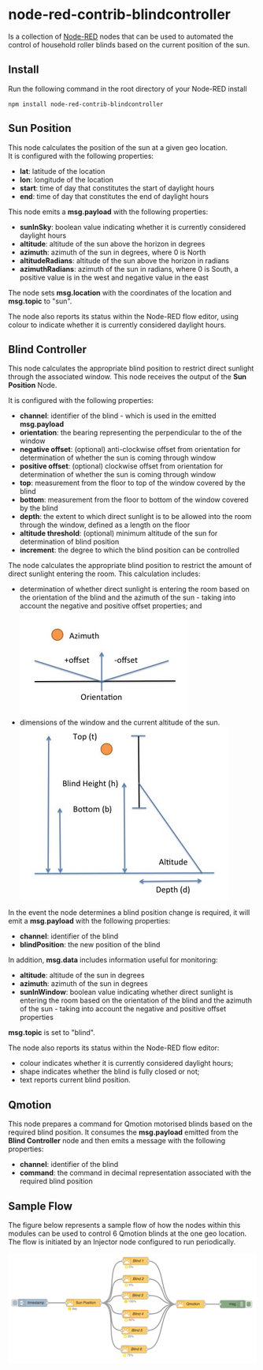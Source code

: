 # node-red-contrib-blindcontroller
Is a collection of <a href="http://nodered.org" target="_new">Node-RED</a> nodes that can be used to automated the control of  household roller blinds based on the current position of the sun.

Install
-------

Run the following command in the root directory of your Node-RED install

    npm install node-red-contrib-blindcontroller

Sun Position
------------

This node calculates the position of the sun at a given geo location.  
It is configured with the following properties:
* <b>lat</b>: latitude of the location
* <b>lon</b>: longitude of the location
* <b>start</b>: time of day that constitutes the start of daylight hours
* <b>end</b>: time of day that constitutes the end of daylight hours

This node emits a <b>msg.payload</b> with the following properties:
* <b>sunInSky</b>: boolean value indicating whether it is currently considered daylight hours
* <b>altitude</b>: altitude of the sun above the horizon in degrees
* <b>azimuth</b>: azimuth of the sun in degrees, where 0 is North
* <b>altitudeRadians</b>: altitude of the sun above the horizon in radians
* <b>azimuthRadians</b>: azimuth of the sun in radians, where 0 is South, a positive value is in the west and negative value in the east

The node sets <b>msg.location</b> with the coordinates of the location and <b>msg.topic</b> to "sun".

The node also reports its status within the Node-RED flow editor, using colour to indicate whether it is currently considered daylight hours.

Blind Controller
----------------

This node calculates the appropriate blind position to restrict direct sunlight through the associated window.  This node receives the output of the <b>Sun Position</b> Node.

It is configured with the following properties:
* <b>channel</b>: identifier of the blind - which is used in the emitted <b>msg.payload</b>
* <b>orientation</b>: the bearing representing the perpendicular to the of the window
* <b>negative offset</b>: (optional) anti-clockwise offset from orientation for determination of whether the sun is coming through window
* <b>positive offset</b>: (optional) clockwise offset from orientation for determination of whether the sun is coming through window
* <b>top</b>: measurement from the floor to top of the window covered by the blind
* <b>bottom</b>: measurement from the floor to bottom of the window covered by the blind
* <b>depth</b>: the extent to which direct sunlight is to be allowed into the room through the window, defined as a length on the floor
* <b>altitude threshold</b>: (optional) minimum altitude of the sun for determination of blind position
* <b>increment</b>: the degree to which the blind position can be controlled

The node calculates the appropriate blind position to restrict the amount of direct sunlight entering the room.  This calculation includes:
* determination of whether direct sunlight is entering the room based on the orientation of the blind and the azimuth of the sun - taking into account the negative and positive offset properties; and
![sunInWindow](./docs/sunInWindow.jpg)
* dimensions of the window and the current altitude of the sun.
![sunInRoom](./docs/sunInRoom.jpg)

In the event the node determines a blind position change is required, it will emit a <b>msg.payload</b> with the following properties:
* <b>channel</b>: identifier of the blind
* <b>blindPosition</b>: the new position of the blind

In addition, <b>msg.data</b> includes information useful for monitoring:
* <b>altitude</b>: altitude of the sun in degrees
* <b>azimuth</b>: azimuth of the sun in degrees
* <b>sunInWindow</b>: boolean value indicating whether direct sunlight is entering the room based on the orientation of the blind and the azimuth of the sun - taking into account the negative and positive offset properties

<b>msg.topic</b> is set to "blind".

The node also reports its status within the Node-RED flow editor:
* colour indicates whether it is currently considered daylight hours;
* shape indicates whether the blind is fully closed or not;
* text reports current blind position.

Qmotion
-------

This node prepares a command for Qmotion motorised blinds based on the required blind position.  It consumes the <b>msg.payload</b> emitted from the <b>Blind Controller</b> node and then emits a message with the following properties:
* <b>channel</b>: identifier of the blind
* <b>command</b>: the command in decimal representation associated with the required blind position

Sample Flow
-----------

The figure below represents a sample flow of how the nodes within this modules can be used to control 6 Qmotion blinds at the one geo location.  The flow is initiated by an Injector node configured to run periodically.

![Screenshot](./docs/sample-flow.png)
